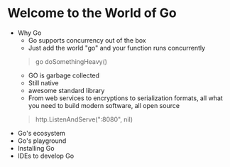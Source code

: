 # Welcome to the World of Go
- Why Go
  - Go supports concurrency out of the box   
  - Just add the world "go" and your function runs concurrently
   >go doSomethingHeavy()
  - GO is garbage collected
  - Still native  
  - awesome standard library
  - From web services to encryptions to serialization formats, all what you need to build modern software, all open source
  > http.ListenAndServe(":8080", nil)
- Go's ecosystem
- Go's playground
- Installing Go
- IDEs to develop Go